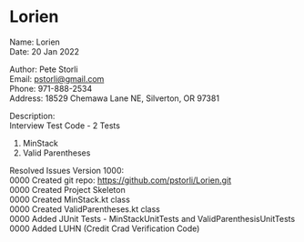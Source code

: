 # Lorien  
  
Name:            Lorien  
Date:            20 Jan 2022  
  
Author:          Pete Storli  
Email:           pstorli@gmail.com  
Phone:           971-888-2534  
Address:         18529 Chemawa Lane NE, Silverton, OR 97381  
  
Description:  
  Interview Test Code - 2 Tests   
  1.  MinStack   
  2.  Valid Parentheses    
   
Resolved Issues Version 1000:   
  0000 Created git repo: https://github.com/pstorli/Lorien.git  
  0000 Created Project Skeleton  
  0000 Created MinStack.kt class  
  0000 Created ValidParentheses.kt class  
  0000 Added JUnit Tests - MinStackUnitTests and ValidParenthesisUnitTests  
  0000 Added LUHN (Credit Crad Verification Code)
  